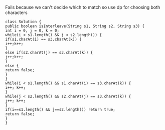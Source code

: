 Fails because we can't decide which to match so use dp for choosing both characters
```
class Solution {
public boolean isInterleave(String s1, String s2, String s3) {
int i = 0, j = 0, k = 0;
while(i < s1.length() && j < s2.length()) {
if(s1.charAt(i) == s3.charAt(k)) {
i++;k++;
}
else if(s2.charAt(j) == s3.charAt(k)) {
j++;k++;
}
else {
return false;
}
}
while(i < s1.length() && s1.charAt(i) == s3.charAt(k)) {
i++; k++;
}
while(j < s2.length() && s2.charAt(j) == s3.charAt(k)) {
j++; k++;
}
if(i==s1.length() && j==s2.length()) return true;
return false;
}
}
```
